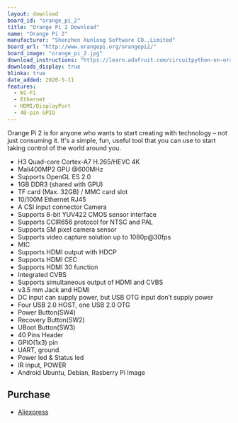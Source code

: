 ```yaml
---
layout: download
board_id: "orange_pi_2"
title: "Orange Pi 2 Download"
name: "Orange Pi 2"
manufacturer: "Shenzhen Xunlong Software CO.,Limited"
board_url: "http://www.orangepi.org/orangepi2/"
board_image: "orange_pi_2.jpg"
download_instructions: "https://learn.adafruit.com/circuitpython-on-orangepi-linux/circuitpython-orangepi"
downloads_display: true
blinka: true
date_added: 2020-5-11
features:
  - Wi-Fi
  - Ethernet
  - HDMI/DisplayPort
  - 40-pin GPIO
---
```


Orange Pi 2 is for anyone who wants to start creating with technology – not just consuming it. It's a simple, fun, useful tool that you can use to start taking control of the world around you.

- H3 Quad-core Cortex-A7 H.265/HEVC 4K
- Mali400MP2 GPU @600MHz
- Supports OpenGL ES 2.0
- 1GB DDR3 (shared with GPU)
- TF card (Max. 32GB) / MMC card slot
- 10/100M Ethernet RJ45
- A CSI input connector Camera
- Supports 8-bit YUV422 CMOS sensor interface
- Supports CCIR656 protocol for NTSC and PAL
- Supports SM pixel camera sensor
- Supports video capture solution up to 1080p@30fps
- MIC
- Supports HDMI output with HDCP
- Supports HDMI CEC
- Supports HDMI 30 function
- Integrated CVBS
- Supports simultaneous output of HDMI and CVBS
- v3.5 mm Jack and HDMI
- DC input can supply power, but USB OTG input don’t supply power
- Four USB 2.0 HOST, one USB 2.0 OTG
- Power Button(SW4)
- Recovery Button(SW2)
- UBoot Button(SW3)
- 40 Pins Header
- GPIO(1x3) pin
- UART, ground.
- Power led & Status led
- IR input, POWER
- Android Ubuntu, Debian, Rasberry Pi Image

## Purchase
* [Aliexpress](https://www.aliexpress.com/store/1553371)
